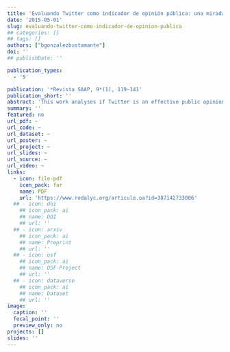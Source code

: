 ```yaml
---
title: 'Evaluando Twitter como indicador de opinión pública: una mirada al arribo de Bachelet a la presidencial chilena 2013'
date: '2015-05-01'
slug: evaluando-twitter-como-indicador-de-opinion-publica
## categories: []
## tags: []
authors: ["bgonzalezbustamante"]
doi: ''
## publishDate: ''

publication_types:
  - '5'

publication: '*Revista SAAP, 9*(1), 119-141'
publication_short: ''
abstract: 'This work analyses if Twitter is an effective public opinion indicator. It uses a dataset that gathers up two weeks activity of the main users that interact upon the arrival of Michelle Bachelet last march 2013 for the Chilean presidential election. It presents a general description of the case, sentiment analysis, and social network analysis. It is discovered that most messages were not favourable to the candidate, and it is detected a cluster of users that express messages against her.'
summary: ''
featured: no
url_pdf: ~
url_code: ~
url_dataset: ~
url_poster: ~
url_project: ~
url_slides: ~
url_source: ~
url_video: ~
links:
  - icon: file-pdf
    icon_pack: far
    name: PDF
    url: 'https://www.redalyc.org/articulo.oa?id=387142733006'
  ## - icon: doi
    ## icon_pack: ai
    ## name: DOI
    ## url: ''
  ## - icon: arxiv
    ## icon_pack: ai
    ## name: Preprint
    ## url: ''
  ## - icon: osf
    ## icon_pack: ai
    ## name: OSF-Project
    ## url: ''
  ## - icon: dataverse
    ## icon_pack: ai
    ## name: Dataset
    ## url: ''
image:
  caption: ''
  focal_point: ''
  preview_only: no
projects: []
slides: ''
---
```

